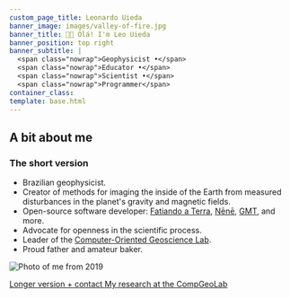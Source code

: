 ```yaml
---
custom_page_title: Leonardo Uieda
banner_image: images/valley-of-fire.jpg
banner_title: 👋🏽 Olá! I'm Leo Uieda
banner_position: top right
banner_subtitle: |
  <span class="nowrap">Geophysicist •</span>
  <span class="nowrap">Educator •</span>
  <span class="nowrap">Scientist •</span>
  <span class="nowrap">Programmer</span>
container_class:
template: base.html
---
```


<div class="container-fluid page-section">
<section class="container wide-page">

<h2 class="mb-5 text-center">A bit about me</h2>

<div class="row align-items-center justify-content-center gy-3 mb-4">
<div class="col-sm-8">

### The short version

* Brazilian geophysicist.
* Creator of methods for imaging the inside of the Earth from measured
  disturbances in the planet's gravity and magnetic fields.
* Open-source software developer: [Fatiando a Terra][fatiando], [Nēnē][nene],
  [GMT][gmt], and more.
* Advocate for openness in the scientific process.
* Leader of the [Computer-Oriented Geoscience Lab][compgeolab].
* Proud father and amateur baker.

</div>
<div class="col-9 col-sm-4">

<img src="https://github.com/leouieda.png" alt="Photo of me from 2019" class="headshot mb-4">

</div>
</div>

<a class="btn btn-outline-light mt-3 me-3" href="/about">Longer version + contact <i class="far fa-arrow-alt-circle-right ms-1" aria-hidden="true"></i></a>
<a class="btn btn-light mt-3" href="https://www.compgeolab.org" target="_blank">My research at the CompGeoLab <i class="fa fa-external-link-square-alt ms-1" aria-hidden="true"></i></a>

</section>
</div>

[deoes]: https://www.liverpool.ac.uk/earth-ocean-and-ecological-sciences/
[compgeolab]: https://www.compgeolab.org
[gmt]: https://www.generic-mapping-tools.org
[pygmt]: https://www.pygmt.org/
[fatiando]: https://www.fatiando.org
[nene]: https://nene.leouieda.com
[ssi-fellowship]: https://software.ac.uk/about/fellows/leonardo-uieda
[swung]: https://softwareunderground.org/
